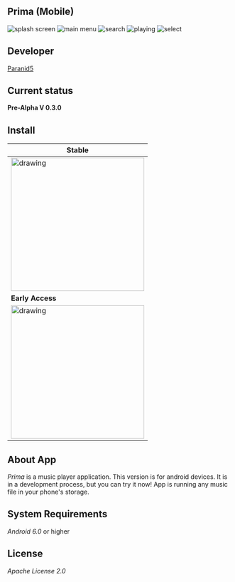 **Prima (Mobile)**
------------------------

![splash screen](app/src/main/res/drawable/splash.png)
![main menu](app/src/main/res/drawable/main_menu.jpg)
![search](app/src/main/res/drawable/search.jpg)
![playing](app/src/main/res/drawable/playing.jpg)
![select](app/src/main/res/drawable/select.jpg)

**Developer**
------------------------
[Paranid5](https://github.com/dinaraparanid)

**Current status**
------------------------
**Pre-Alpha V 0.3.0**

**Install**
-----------------------

| **Stable** |
|-|
| [<img src="app/src/main/res/drawable/download_icon.png" alt="drawing" width="300"/>](Prima_V0.2.2.apk)
|**Early Access**|
| [<img src="app/src/main/res/drawable/download_icon_pre.png" alt="drawing" width="300"/>](Prima_V0.3.0.apk)| 

**About App**
-----------------------

*Prima* is a music player application. This version is for android devices. It is in a development process, but you can try it now! App is running any music file in your phone's storage.

**System Requirements**
-----------------------
*Android 6.0* or higher

**License**
-----------------------
*Apache License 2.0*